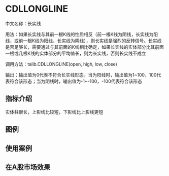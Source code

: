# CDLLONGLINE
中文名称：长实线

用法：如果长实线与其前一根K线的性质相反（前一根K线为阴线，长实线为阳线，或前一根K线为阳线，长实线为阴线），则长实线是强烈的反转信号。长实线是否足够长，需要通过与其前面的K线相比确定，如果长实线的实体部分比其前面一根或几根K线的实体部分的平均值长，则为长实线，否则长实线不成立

调用方法：talib.CDLLONGLINE(open, high, low, close)

输出：输出值为0代表不符合长实线形态。当为阳线时，输出值为1\~100，100代表符合该形态；当为阴线时，输出值为-1\~-100，-100代表符合该形态

## 指标介绍

实体柱很长，上影线比较短，下影线比上影线更短

## 图例



## 使用案例



## 在A股市场效果

